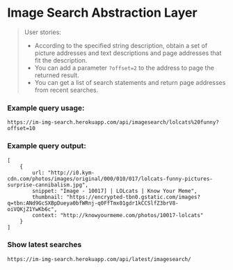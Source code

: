 # Image Search Abstraction Layer

>User stories:
>- According to the specified string description, obtain a set of picture addresses and text descriptions and page addresses that fit the description.
>- You can add a parameter `?offset=2` to the address to page the returned result.
>- You can get a list of search statements and return page addresses from recent searches.

### Example query usage:

	https://im-img-search.herokuapp.com/api/imagesearch/lolcats%20funny?offset=10

### Example query output:

	[
		{
			url: "http://i0.kym-cdn.com/photos/images/original/000/010/017/lolcats-funny-pictures-surprise-cannibalism.jpg",
			snippet: "Image - 10017] | LOLcats | Know Your Meme",
			thumbnail: "https://encrypted-tbn0.gstatic.com/images?q=tbn:ANd9GcSXBpDueya0bfWRnj-q0FfTmx01gdr1kCCSlfZ3brV8-oiVQKjZ1YwKb6c",
			context: "http://knowyourmeme.com/photos/10017-lolcats"
		}
	]

### Show latest searches

	https://im-img-search.herokuapp.com/api/latest/imagesearch/
